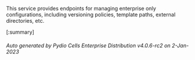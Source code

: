 






This service provides endpoints for managing enterprise only configurations, including versioning policies, template paths, external directories, etc.

[:summary]

###### Auto generated by Pydio Cells Enterprise Distribution v4.0.6-rc2 on 2-Jan-2023
